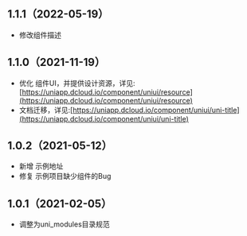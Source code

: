 ## 1.1.1（2022-05-19）

-   修改组件描述

## 1.1.0（2021-11-19）

-   优化 组件UI，并提供设计资源，详见:[https://uniapp.dcloud.io/component/uniui/resource](https://uniapp.dcloud.io/component/uniui/resource)
-   文档迁移，详见:[https://uniapp.dcloud.io/component/uniui/uni-title](https://uniapp.dcloud.io/component/uniui/uni-title)

## 1.0.2（2021-05-12）

-   新增 示例地址
-   修复 示例项目缺少组件的Bug

## 1.0.1（2021-02-05）

-   调整为uni_modules目录规范

